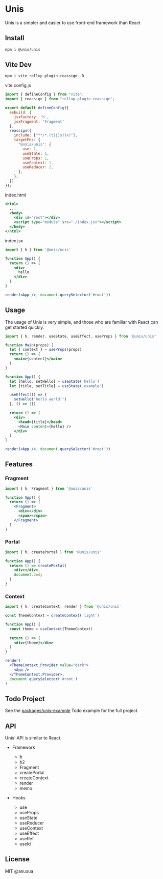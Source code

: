 # Unis

Unis is a simpler and easier to use front-end framework than React

## Install

```bash
npm i @unis/unis
```

## Vite Dev

```jsx
npm i vite rollup-plugin-reassign -D
```

vite.config.js

```jsx
import { defineConfig } from "vite";
import { reassign } from "rollup-plugin-reassign";

export default defineConfig({
  esbuild: {
    jsxFactory: 'h',
    jsxFragment: 'Fragment'
  },
  reassign({
    include: ["**/*.(t|j)s?(x)"],
    targetFns: {
      "@unis/unis": {
        use: 1,
        useState: 1,
        useProps: 1,
        useContext: 1,
        useReducer: 2,
      },
    },
  })
});
```

index.html

```jsx
<html>
  ...
  <body>
    <div id="root"></div>
    <script type="module" src="./index.jsx"></script>
  </body>
</html>
```

index.jsx

```jsx
import { h } from '@unis/unis'

function App() {
  return () => (
    <div>
      hello
    </div>
  )
}

render(<App />, document.querySelector('#root'))
```

## Usage

The usage of Unis is very simple, and those who are familiar with React can get started quickly.

```jsx
import { h, render, useState, useEffect, useProps } from '@unis/unis'

function Main(props) {
  let { context } = useProps(props)
  return () => (
    <main>{content}</main>
  )
}

function App() {
  let [hello, setHello] = useState('hello')
  let [title, setTitle] = useState('example')

  useEffect(() => {
    setHello('hello world!')
  }, () => [])

  return () => (
    <div>
      <head>{title}</head>
      <Main content={hello} />
    </div>
  )
}

render(<App />, document.querySelector('#root'))
```

## Features

### Fragment

```jsx
import { h, Fragment } from '@unis/unis'

function App() {
  return () => (
    <Fragment>
      <div></div>
      <span></span>
    </Fragment>
  )
}
```

### Portal

```jsx
import { h, createPortal } from '@unis/unis'

function App() {
  return () => createPortal(
    <div></div>,
    document.body
  )
}
```

### Context

```jsx
import { h, createContext, render } from '@unis/unis'

const ThemeContext = createContext('light')

function App() {
  const theme = useContext(ThemeContext)
  
  return () => (
    <div>{theme}</div>
  )
}

render(
  <ThemeContext.Provider value="dark">
    <App />
  </ThemeContext.Provider>,
  document.querySelector('#root')
)
```

## Todo Project

See the [packages/unis-example](packages/unis-example) Todo example for the full project.

## API

Unis' API is similar to React.

- Framework
  - h
  - h2
  - Fragment
  - createPortal
  - createContext
  - render
  - memo

- Hooks
  - use
  - useProps
  - useState
  - useReducer
  - useContext
  - useEffect
  - useRef
  - useId

## License

MIT @anuoua